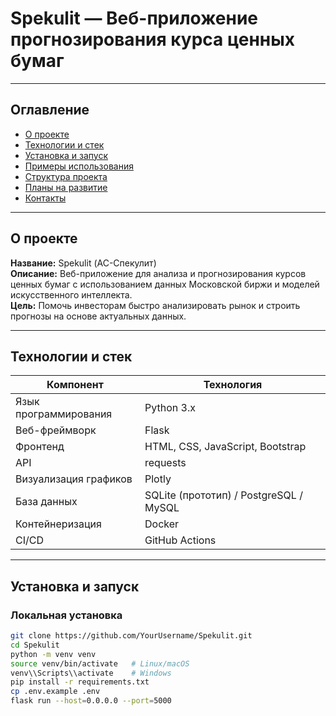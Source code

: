 # Spekulit — Веб-приложение прогнозирования курса ценных бумаг

---

## Оглавление
- [О проекте](#о-проекте)
- [Технологии и стек](#технологии-и-стек)
- [Установка и запуск](#установка-и-запуск)
- [Примеры использования](#примеры-использования)
- [Структура проекта](#структура-проекта)
- [Планы на развитие](#планы-на-развитие)
- [Контакты](#контакты)

---

## О проекте

**Название:** Spekulit (АС-Спекулит)  
**Описание:** Веб-приложение для анализа и прогнозирования курсов ценных бумаг с использованием данных Московской биржи и моделей искусственного интеллекта.  
**Цель:** Помочь инвесторам быстро анализировать рынок и строить прогнозы на основе актуальных данных.

---

## Технологии и стек

| Компонент             | Технология                                    |
|-----------------------|------------------------------------------------|
| Язык программирования | Python 3.x                                    |
| Веб-фреймворк          | Flask                                         |
| Фронтенд               | HTML, CSS, JavaScript, Bootstrap              |
| API                   | requests                                      |
| Визуализация графиков  | Plotly                                        |
| База данных           | SQLite (прототип) / PostgreSQL / MySQL        |
| Контейнеризация       | Docker                                        |
| CI/CD                 | GitHub Actions                                |

---

## Установка и запуск

### Локальная установка
```bash
git clone https://github.com/YourUsername/Spekulit.git
cd Spekulit
python -m venv venv
source venv/bin/activate   # Linux/macOS
venv\\Scripts\\activate    # Windows
pip install -r requirements.txt
cp .env.example .env
flask run --host=0.0.0.0 --port=5000
